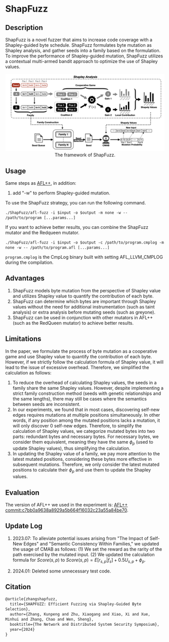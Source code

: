 # ShapFuzz

## Description
ShapFuzz is a novel fuzzer that aims to increase code coverage with a Shapley-guided byte schedule.
ShapFuzz formulates byte mutation as Shapley analysis, and gather seeds into a family based on the formulation. 
To improve the performance of Shapley-guided mutation, ShapFuzz utilizes a contextual multi-armed bandit approach to optimize the use of Shapley values.

<p align="center">
<kbd>
<img src="framework.jpg" max-height="300">
</kbd>
<br>The framework of ShapFuzz.
</p>

## Usage
Same steps as [AFL++](https://github.com/AFLplusplus/AFLplusplus), in addition:
1. add "-w" to perform Shapley-guided mutation.

To use the ShapFuzz strategy, you can run the following command.
```
./ShapFuzz/afl-fuzz -i $input -o $output -m none -w -- /path/to/program [...params...]
```

If you want to achieve better results, you can combine the ShapFuzz mutator and the Redqueen mutator.
```
./ShapFuzz/afl-fuzz -i $input -o $output -c /path/to/program.cmplog -m none -w -- /path/to/program.afl [...params...]
```
`program.cmplog` is the CmpLog binary built with setting AFL_LLVM_CMPLOG during the compilation.

## Advantages
1. ShapFuzz models byte mutation from the perspective of Shapley value and utilizes Shapley value to quantify the contribution of each byte.
2. ShapFuzz can determine which bytes are important through Shapley values without the need for additional instrumentation (such as taint analysis) or extra analysis before mutating seeds (such as greyone).
3. ShapFuzz can be used in conjunction with other mutators in AFL++ (such as the RedQueen mutator) to achieve better results.

## Limitations
In the paper, we formulate the process of byte mutation as a cooperative game and use Shapley value to quantify the contribution of each byte. However, if we strictly follow the calculation formula of Shapley value, it will lead to the issue of excessive overhead. Therefore, we simplified the calculation as follows:
1. To reduce the overhead of calculating Shapley values, the seeds in a family share the same Shapley values. However, despite implementing a strict family construction method (seeds with genetic relationships and the same lengths), there may still be cases where the semantics between seeds are inconsistent.
2. In our experiments, we found that in most cases, discovering self-new edges requires mutations at multiple positions simultaneously. In other words, if any position among the mutated positions lacks a mutation, it will only discover 0 self-new edges. Therefore, to simplify the calculation of Shapley values, we categorize mutated bytes into two parts: redundant bytes and necessary bytes. For necessary bytes, we consider them equivalent, meaning they have the same $\phi_p$ (used to update Shapley values), thus simplifying the calculation.
3. In updating the Shapley value of a family, we pay more attention to the latest mutated positions, considering these bytes more effective in subsequent mutations. Therefore, we only consider the latest mutated positions to calculate their $\phi_p$ and use them to update the Shapley values.

## Evaluation
The version of AFL++ we used in the experiment is: [AFL++ commit:c7bb0a9638a8929a5b664f16032c23a55a84be70](https://github.com/AFLplusplus/AFLplusplus/commit/c7bb0a9638a8929a5b664f16032c23a55a84be70).


## Update Log
1. 2023.07: To alleviate potential issues arising from "The Impact of Self-New Edges" and "Semantic Consistency Within Families," we updated the usage of CMAB as follows: (1) We set the reward as the rarity of the path exercised by the mutated input. (2) We updated the calculation formula for $Score(s, p)$ to $Score(s,p) = E[r_{s, p}|f_{s}] + 0.5 U_{s,p} + \phi_p$.

2. 2024.01: Deleted some unnecessary test code.

## Citation
```
@article{zhangshapfuzz,
  title={SHAPFUZZ: Efficient Fuzzing via Shapley-Guided Byte Selection},
  author={Zhang, Kunpeng and Zhu, Xiaogang and Xiao, Xi and Xue, Minhui and Zhang, Chao and Wen, Sheng},
  booktitle={The Network and Distributed System Security Symposium},
  year={2024}
}
```